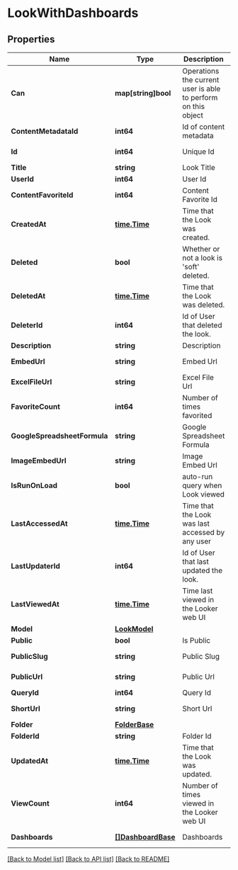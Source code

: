 # LookWithDashboards

## Properties

Name | Type | Description | Notes
------------ | ------------- | ------------- | -------------
**Can** | **map[string]bool** | Operations the current user is able to perform on this object | [optional] [readonly] 
**ContentMetadataId** | **int64** | Id of content metadata | [optional] [readonly] 
**Id** | **int64** | Unique Id | [optional] [readonly] 
**Title** | **string** | Look Title | [optional] 
**UserId** | **int64** | User Id | [optional] 
**ContentFavoriteId** | **int64** | Content Favorite Id | [optional] [readonly] 
**CreatedAt** | [**time.Time**](time.Time.md) | Time that the Look was created. | [optional] [readonly] 
**Deleted** | **bool** | Whether or not a look is &#39;soft&#39; deleted. | [optional] 
**DeletedAt** | [**time.Time**](time.Time.md) | Time that the Look was deleted. | [optional] [readonly] 
**DeleterId** | **int64** | Id of User that deleted the look. | [optional] [readonly] 
**Description** | **string** | Description | [optional] 
**EmbedUrl** | **string** | Embed Url | [optional] [readonly] 
**ExcelFileUrl** | **string** | Excel File Url | [optional] [readonly] 
**FavoriteCount** | **int64** | Number of times favorited | [optional] [readonly] 
**GoogleSpreadsheetFormula** | **string** | Google Spreadsheet Formula | [optional] [readonly] 
**ImageEmbedUrl** | **string** | Image Embed Url | [optional] [readonly] 
**IsRunOnLoad** | **bool** | auto-run query when Look viewed | [optional] 
**LastAccessedAt** | [**time.Time**](time.Time.md) | Time that the Look was last accessed by any user | [optional] [readonly] 
**LastUpdaterId** | **int64** | Id of User that last updated the look. | [optional] [readonly] 
**LastViewedAt** | [**time.Time**](time.Time.md) | Time last viewed in the Looker web UI | [optional] [readonly] 
**Model** | [**LookModel**](LookModel.md) |  | [optional] 
**Public** | **bool** | Is Public | [optional] 
**PublicSlug** | **string** | Public Slug | [optional] [readonly] 
**PublicUrl** | **string** | Public Url | [optional] [readonly] 
**QueryId** | **int64** | Query Id | [optional] 
**ShortUrl** | **string** | Short Url | [optional] [readonly] 
**Folder** | [**FolderBase**](FolderBase.md) |  | [optional] 
**FolderId** | **string** | Folder Id | [optional] 
**UpdatedAt** | [**time.Time**](time.Time.md) | Time that the Look was updated. | [optional] [readonly] 
**ViewCount** | **int64** | Number of times viewed in the Looker web UI | [optional] [readonly] 
**Dashboards** | [**[]DashboardBase**](DashboardBase.md) | Dashboards | [optional] [readonly] 

[[Back to Model list]](../README.md#documentation-for-models) [[Back to API list]](../README.md#documentation-for-api-endpoints) [[Back to README]](../README.md)


